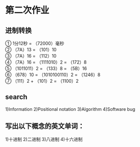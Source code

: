 # 第二次作业

## 进制转换
① 1分12秒 = （72000）毫秒  
② （7A）13 = （101）10  
③ （7A）16 = （112）10  
④ （7A）16 = （1111010）2 = （172）8  
⑤ （1011011）2 = （133）8 = （5B）16  
⑥ （678）10 = （1010100110）2 = （1246）8  
⑦ （111）2 + （101）2 = （1100）2 
## search
1)Information
2)Positional notation
3)Algorithm
4)Software bug
## 写出以下概念的英文单词：
1)十进制
2)二进制
3)八进制
4)十六进制